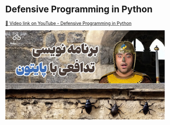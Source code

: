 # Defensive Programming in Python

[🔗 Video link on YouTube - Defensive Programming in Python](https://youtu.be/wNiQwj9qKvc?si=N9yuVVUAq-UiM2-o)

![Defensive Programming in Python](cover.webp)
